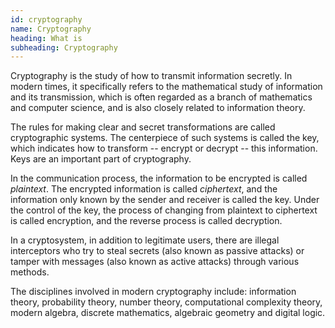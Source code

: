 ```yaml
---
id: cryptography
name: Cryptography
heading: What is
subheading: Cryptography
---
```


Cryptography is the study of how to transmit information secretly. In modern times, it specifically refers to the mathematical study of information and its transmission, which is often regarded as a branch of mathematics and computer science, and is also closely related to information theory.

The rules for making clear and secret transformations are called cryptographic systems. The centerpiece of such systems is called the key, which indicates how to transform -- encrypt or decrypt -- this information. Keys are an important part of cryptography.

In the communication process, the information to be encrypted is called _plaintext_. The encrypted information is called _ciphertext_, and the information only known by the sender and receiver is called the key. Under the control of the key, the process of changing from plaintext to ciphertext is called encryption, and the reverse process is called decryption.

In a cryptosystem, in addition to legitimate users, there are illegal interceptors who try to steal secrets (also known as passive attacks) or tamper with messages (also known as active attacks) through various methods.

The disciplines involved in modern cryptography include: information theory, probability theory, number theory, computational complexity theory, modern algebra, discrete mathematics, algebraic geometry and digital logic.
